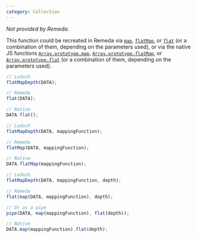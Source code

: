 ```yaml
---
category: Collection
---
```


_Not provided by Remeda._

This function could be recreated in Remeda via [`map`](/docs#map),
[`flatMap`](/docs#flatMap), or [`flat`](/docs#flat) (or a combination of them,
depending on the parameters used), or via the native JS functions
[`Array.prototype.map`](https://developer.mozilla.org/en-US/docs/Web/JavaScript/Reference/Global_Objects/Array/map),
[`Array.prototype.flatMap`](https://developer.mozilla.org/en-US/docs/Web/JavaScript/Reference/Global_Objects/Array/flatMap),
or [`Array.prototype.flat`](https://developer.mozilla.org/en-US/docs/Web/JavaScript/Reference/Global_Objects/Array/flat) (or a combination of them, depending on the
parameters used).

```ts
// Lodash
flatMapDepth(DATA);

// Remeda
flat(DATA);

// Native
DATA.flat();
```

```ts
// Lodash
flatMapDepth(DATA, mappingFunction);

// Remeda
flatMap(DATA, mappingFunction);

// Native
DATA.flatMap(mappingFunction);
```

```ts
// Lodash
flatMapDepth(DATA, mappingFunction, depth);

// Remeda
flat(map(DATA, mappingFunction), depth);

// Or as a pipe
pipe(DATA, map(mappingFunction), flat(depth));

// Native
DATA.map(mappingFunction).flat(depth);
```
